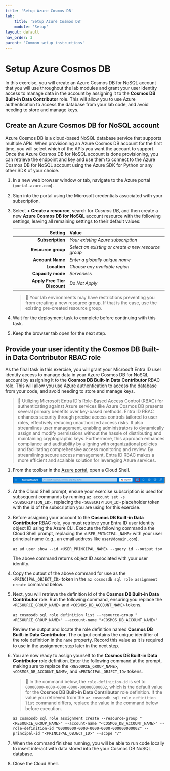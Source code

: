 ```yaml
---
title: 'Setup Azure Cosmos DB'
lab:
    title: 'Setup Azure Cosmos DB'
    module: 'Setup'
layout: default
nav_order: 3
parent: 'Common setup instructions'
---
```


# Setup Azure Cosmos DB

In this exercise, you will create an Azure Cosmos DB for NoSQL account that you will use throughout the lab modules and grant your user identity access to manage data in the account by assigning it to the **Cosmos DB Built-in Data Contributor** role. This will allow you to use Azure authentication to access the database from your lab code, and avoid needing to store and manage keys.

## Create an Azure Cosmos DB for NoSQL account

Azure Cosmos DB is a cloud-based NoSQL database service that supports multiple APIs. When provisioning an Azure Cosmos DB account for the first time, you will select which of the APIs you want the account to support. Once the Azure Cosmos DB for NoSQL account is done provisioning, you can retrieve the endpoint and key and use them to connect to the Azure Cosmos DB for NoSQL account using the Azure SDK for Python or any other SDK of your choice.

1. In a new web browser window or tab, navigate to the Azure portal (``portal.azure.com``).

2. Sign into the portal using the Microsoft credentials associated with your subscription.

3. Select **+ Create a resource**, search for *Cosmos DB*, and then create a new **Azure Cosmos DB for NoSQL** account resource with the following settings, leaving all remaining settings to their default values:

    | **Setting** | **Value** |
    | ---: | :--- |
    | **Subscription** | *Your existing Azure subscription* |
    | **Resource group** | *Select an existing or create a new resource group* |
    | **Account Name** | *Enter a globally unique name* |
    | **Location** | *Choose any available region* |
    | **Capacity mode** | *Serverless* |
    | **Apply Free Tier Discount** | *Do Not Apply* |

    > &#128221; Your lab environments may have restrictions preventing you from creating a new resource group. If that is the case, use the existing pre-created resource group.

4. Wait for the deployment task to complete before continuing with this task.

5. Keep the browser tab open for the next step.

## Provide your user identity the Cosmos DB Built-in Data Contributor RBAC role

As the final task in this exercise, you will grant your Microsoft Entra ID user identity access to manage data in your Azure Cosmos DB for NoSQL account by assigning it to the **Cosmos DB Built-in Data Contributor** RBAC role. This will allow you use Azure authentication to access the database from your code, and avoid needing to store and manage keys.

> &#128221; Utilizing Microsoft Entra ID's Role-Based Access Control (RBAC) for authenticating against Azure services like Azure Cosmos DB presents several primary benefits over key-based methods. Entra ID RBAC enhances security through precise access controls tailored to user roles, effectively reducing unauthorized access risks. It also streamlines user management, enabling administrators to dynamically assign and modify permissions without the hassle of distributing and maintaining cryptographic keys. Furthermore, this approach enhances compliance and auditability by aligning with organizational policies and facilitating comprehensive access monitoring and review. By streamlining secure access management, Entra ID RBAC makes a more efficient and scalable solution for leveraging Azure services.

1. From the toolbar in the [Azure portal](https://portal.azure.com), open a Cloud Shell.

    ![The Cloud Shell icon is highlighted on the Azure portal's toolbar.](media/azure-portal-toolbar-cloud-shell.png)

2. At the Cloud Shell prompt, ensure your exercise subscription is used for subsequent commands by running `az account set -s <SUBSCRIPTION_ID>`, replacing the `<SUBSCRIPTION_ID>` placeholder token with the id of the subscription you are using for this exercise.

3. Before assigning your account to the **Cosmos DB Built-in Data Contributor** RBAC role, you must retrieve your Entra ID user identity object ID using the Azure CLI. Execute the following command a the Cloud Shell prompt, replacing the `<USER_PRINCIPAL_NAME>` with your user principal name (e.g., an email address like `user@domain.com`).

    ```azurecli
    az ad user show --id <USER_PRINCIPAL_NAME> --query id --output tsv
    ```

    The above command returns object ID associated with your user identity.

4. Copy the output of the above command for use as the `<PRINCIPAL_OBJECT_ID>` token in the `az cosmosdb sql role assignment create` command below.

5. Next, you will retrieve the definition id of the **Cosmos DB Built-in Data Contributor** role. Run the following command, ensuring you replace the `<RESOURCE_GROUP_NAME>` and `<COSMOS_DB_ACCOUNT_NAME>` tokens.

    ```azurecli
    az cosmosdb sql role definition list --resource-group "<RESOURCE_GROUP_NAME>" --account-name "<COSMOS_DB_ACCOUNT_NAME>"
    ```

    Review the output and locate the role definition named **Cosmos DB Built-in Data Contributor**. The output contains the unique identifier of the role definition in the `name` property. Record this value as it is required to use in the assignment step later in the next step.

6. You are now ready to assign yourself to the **Cosmos DB Built-in Data Contributor** role definition. Enter the following command at the prompt, making sure to replace the `<RESOURCE_GROUP_NAME>`, `<COSMOS_DB_ACCOUNT_NAME>`, and `<PRINCIPAL_OBJECT_ID>` tokens.

    > &#128221; In the command below, the `role-definition-id` is set to `00000000-0000-0000-0000-000000000002`, which is the default value for the **Cosmos DB Built-in Data Contributor** role definition. If the value you retrieved from the `az cosmosdb sql role definition list` command differs, replace the value in the command below before execution.

    ```azurecli
    az cosmosdb sql role assignment create --resource-group "<RESOURCE_GROUP_NAME>" --account-name "<COSMOS_DB_ACCOUNT_NAME>" --role-definition-id "00000000-0000-0000-0000-000000000002" --principal-id "<PRINCIPAL_OBJECT_ID>" --scope "/"
    ```

7. When the command finishes running, you will be able to run code locally to insert interact with data stored into the your Cosmos DB NoSQL database.

8. Close the Cloud Shell.

